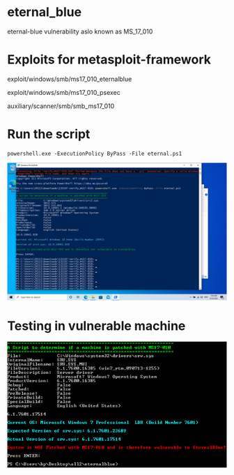 # eternal_blue
eternal-blue vulnerability aslo known as MS_17_010

# Exploits for metasploit-framework

exploit/windows/smb/ms17_010_eternalblue

exploit/windows/smb/ms17_010_psexec

auxiliary/scanner/smb/smb_ms17_010




# Run the script

    powershell.exe -ExecutionPolicy ByPass -File eternal.ps1
    
![usage](https://github.com/CIRKLARE/eternal_blue/blob/main/useage.png)


#  Testing in vulnerable machine


![testing](https://github.com/CIRKLARE/eternal_blue/blob/main/win7.PNG)

